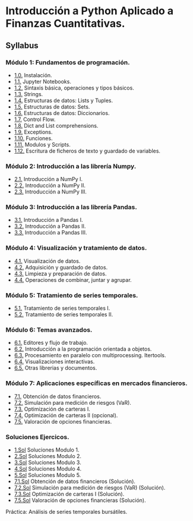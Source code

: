 # Introducción a Python Aplicado a Finanzas Cuantitativas.
## Syllabus
### Módulo 1: Fundamentos de programación.
* [1.0.](module_1/1_00.ipynb) Instalación.
* [1.1.](module_1/1_01.ipynb) Jupyter Notebooks.
* [1.2.](module_1/1_02.ipynb) Sintaxis básica, operaciones y tipos básicos.
* [1.3.](module_1/1_03.ipynb) Strings.
* [1.4.](module_1/1_04.ipynb) Estructuras de datos: Lists y Tuples.
* [1.5.](module_1/1_05.ipynb) Estructuras de datos: Sets.
* [1.6.](module_1/1_06.ipynb) Estructuras de datos: Diccionarios.
* [1.7.](module_1/1_07.ipynb) Control Flow.
* [1.8.](module_1/1_08.ipynb) Dict and List comprehensions.
* [1.9.](module_1/1_09.ipynb) Exceptions.
* [1.10.](module_1/1_10.ipynb) Funciones.
* [1.11.](module_1/1_11.ipynb) Modulos y Scripts.
* [1.12.](module_1/1_12.ipynb) Escritura de ficheros de texto y guardado de variables.

### Módulo 2: Introducción a las librería Numpy.
* [2.1.](module_2/2_01.ipynb) Introducción a NumPy I.
* [2.2.](module_2/2_02.ipynb) Introducción a NumPy II.
* [2.3.](module_2/2_03.ipynb) Introducción a NumPy III.


### Módulo 3: Introducción a las librería Pandas.
* [3.1.](module_3/3_01.ipynb) Introducción a Pandas I.
* [3.2.](module_3/3_02.ipynb) Introducción a Pandas II.
* [3.3.](module_3/3_03.ipynb) Introducción a Pandas III.


### Módulo 4: Visualización y tratamiento de datos.
* [4.1.](module_4/4_01.ipynb) Visualización de datos.
* [4.2.](module_4/4_02.ipynb) Adquisición y guardado de datos.
* [4.3.](module_4/4_03.ipynb) Limpieza y preparación de datos.
* [4.4.](module_4/4_04.ipynb) Operaciones de combinar, juntar y agrupar.

### Módulo 5: Tratamiento de series temporales.
* [5.1.](module_5/5_01.ipynb) Tratamiento de series temporales I.
* [5.2.](module_5/5_02.ipynb) Tratamiento de series temporales II.


### Módulo 6: Temas avanzados.
* [6.1.](module_6/6_01.ipynb) Editores y flujo de trabajo.
* [6.2.](module_6/6_02.ipynb) Introducción a la programación orientada a objetos.
* [6.3.](module_6/6_03.ipynb) Procesamiento en paralelo con multiprocessing. Itertools.
* [6.4.](module_6/6_04.ipynb) Visualizaciones interactivas.
* [6.5.](module_6/6_05.ipynb) Otras librerias y documentos.


### Módulo 7: Aplicaciones específicas en mercados financieros.
* [7.1.](module_7/7_01.ipynb) Obtención de datos financieros.
* [7.2.](module_7/7_02.ipynb) Simulación para medición de riesgos (VaR).
* [7.3.](module_7/7_03.ipynb) Optimización de carteras I.
* [7.4.](module_7/7_04.ipynb) Optimización de carteras II (opcional).
* [7.5.](module_7/7_05.ipynb) Valoración de opciones financieras.


### Soluciones Ejercicos.
* [1.Sol](ejercicios_soluciones/soluciones_modulo_1.ipynb) Soluciones Modulo 1.
* [2.Sol](ejercicios_soluciones/soluciones_modulo_2.ipynb) Soluciones Modulo 2.
* [3.Sol](ejercicios_soluciones/soluciones_modulo_3.ipynb) Soluciones Modulo 3.
* [4.Sol](ejercicios_soluciones/soluciones_modulo_4.ipynb) Soluciones Modulo 4.
* [5.Sol](ejercicios_soluciones/soluciones_modulo_5.ipynb) Soluciones Modulo 5.
* [7.1.Sol](ejercicios_soluciones/7_01_Solution.ipynb) Obtención de datos financieros  (Solución).
* [7.2.Sol](ejercicios_soluciones/7_02_Solution.ipynb) Simulación para medición de riesgos (VaR) (Solución).
* [7.3.Sol](ejercicios_soluciones/7_03_Solution.ipynb) Optimización de carteras I (Solución).
* [7.5.Sol](ejercicios_soluciones/7_05_Solution.ipynb)  Valoración de opciones financieras (Solución).


Práctica: Análisis de series temporales bursátiles.